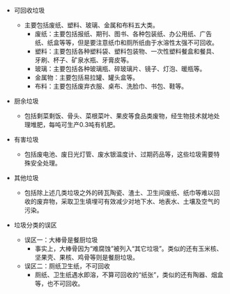 - 可回收垃圾
  - 主要包括废纸、塑料、玻璃、金属和布料五大类。
    - 废纸：主要包括报纸、期刊、图书、各种包装纸、办公用纸、广告纸、纸盒等等，但是要注意纸巾和厕所纸由于水溶性太强不可回收。
    - 塑料：主要包括各种塑料袋、塑料包装物、一次性塑料餐盒和餐具、牙刷、杯子、矿泉水瓶、牙膏皮等。
    - 玻璃：主要包括各种玻璃瓶、碎玻璃片、镜子、灯泡、暖瓶等。
    - 金属物：主要包括易拉罐、罐头盒等。
    - 布料：主要包括废弃衣服、桌布、洗脸巾、书包、鞋等。

- 厨余垃圾
  - 包括剩菜剩饭、骨头、菜根菜叶、果皮等食品类废物，经生物技术就地处理堆肥，每吨可生产0.3吨有机肥。
  
- 有害垃圾
  - 包括废电池、废日光灯管、废水银温度计、过期药品等，这些垃圾需要特殊安全处理。
  
- 其他垃圾
  - 包括除上述几类垃圾之外的砖瓦陶瓷、渣土、卫生间废纸、纸巾等难以回收的废弃物，采取卫生填埋可有效减少对地下水、地表水、土壤及空气的污染。
  
- 垃圾分类的误区
  - 误区一：大棒骨是餐厨垃圾
    - 事实上，大棒骨因为“难腐蚀”被列入“其它垃圾”。类似的还有玉米核、坚果壳、果核、鸡骨等则是餐厨垃圾。
  - 误区二：厕纸卫生纸，不可回收
    - 厕纸、卫生纸遇水即溶，不算可回收的“纸张”，类似的还有陶器、烟盒等，也不可回收。
